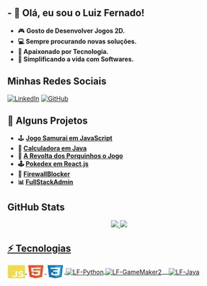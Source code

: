 ## - 👋 Olá, eu sou o Luiz Fernado!
- 🎮 <b>Gosto de Desenvolver Jogos 2D.
- 💻  Sempre procurando novas soluções.
- 📱   Apaixonado por Tecnologia.
- 🤖  Simplificando a vida com Softwares.</b>
 ## Minhas Redes Sociais
[![LinkedIn](https://img.shields.io/badge/LinkedIn-0077B5?style=for-the-badge&logo=linkedin&logoColor=white)](https://www.linkedin.com/in/luiz-fernando-rocha-pimentel/) [![GitHub](https://img.shields.io/badge/GitHub-100000?style=for-the-badge&logo=github&logoColor=white)](https://github.com/KanekiZLF)


## 👾 Alguns Projetos
- 🕹️ <b><a href="https://kanekizlf.github.io/Jogo-Samurai-JavaScript/">Jogo Samurai em JavaScript</a>
- 🧮 <a href="https://github.com/KanekiZLF/CalculadoraJava">Calculadora em Java</a>
- 🐷 <a href="https://gx.games/pt-br/games/jwgudw/revolta-dos-porquinhos-luiz-f-r-pimentel/tracks/bad7e25b-81a3-4d89-b690-65663ef7e815/"> A Revolta dos Porquinhos o Jogo</a>
- 🕹️ <a href="https://kanekizlf.github.io/Pokedex-React.js/">Pokedex em React.js</a>
- 🚫 <a href="https://github.com/KanekiZLF/FirewallBlocker">FirewallBlocker</a>
- 📊 <a href="https://fullstackadmin-frontend-k59g.onrender.com">FullStackAdmin</a></b>


## GitHub Stats

<div align="center">
  <a href="https://github.com/KanekiZLF">
  <img height="160rem" src="https://github-readme-stats.vercel.app/api?username=KanekiZLF&show_icons=true&theme=tokyonight&include_all_commits=true&count_private=true"/>
  <img height="160rem" src="https://github-readme-stats.vercel.app/api/top-langs/?username=KanekiZLF&layout=compact&langs_count=7&theme=tokyonight"/>
</div>

## ⚡ Tecnologias
<div style="display: inline_block">
  <img align="center" alt="LF-Js" height="30" width="40" src="https://raw.githubusercontent.com/devicons/devicon/master/icons/javascript/javascript-plain.svg">
 
  <img align="center" alt="LF-HTML"  height="30" width="40" src="https://raw.githubusercontent.com/devicons/devicon/master/icons/html5/html5-original.svg">
  
  <img align="center" alt="LF-CSS" height="30" width="40" src="https://raw.githubusercontent.com/devicons/devicon/master/icons/css3/css3-original.svg">
 
  <img align="center" alt="LF-Python" height="30" width="40" src="https://cdn.jsdelivr.net/gh/devicons/devicon/icons/python/python-original.svg" />
  
  <img align="center" alt="LF-GameMaker2" height="30" width="30" src="https://images.sftcdn.net/images/t_app-icon-m/p/857aef91-1205-4de4-895b-125e66acb5b7/3172864888/gamemaker-studio-icon.png" />
&nbsp;&nbsp;
 <img align="center" alt="LF-Java" height="30" width="30" src="https://skillicons.dev/icons?i=java&theme=light" />
</div>
